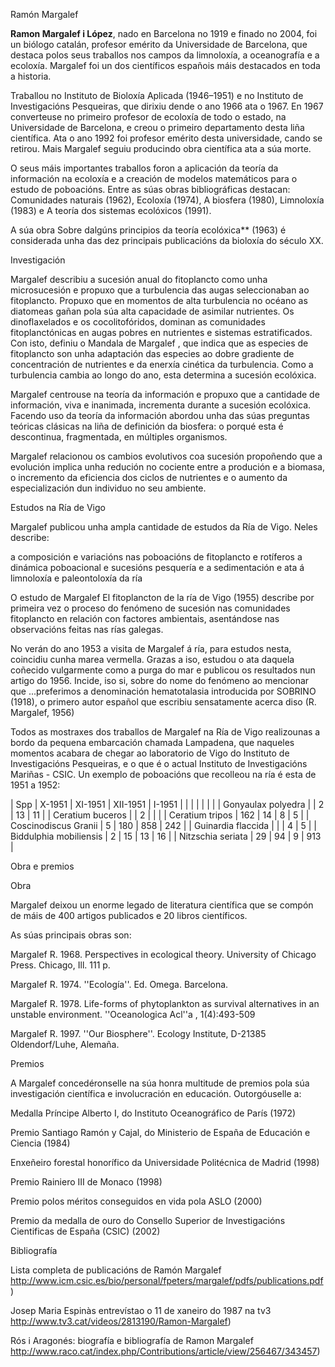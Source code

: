 <!--- Título principal - H1 --->

Ramón Margalef

<!-- Imaxe
Crea unha imaxe con isto:
-> Ligazón: https://upload.wikimedia.org/wikipedia/commons/thumb/0/08/Ramon_Margalef.jpg/640px-Ramon_Margalef.jpg
-> Lenda: Ramon Margalef recibindo a Medalla d'Or de la Generalitat de Catalunya de mans de Jordi Pujol
--->

<!--- Destacar ao autor en grosa --->
**Ramon Margalef i López**, nado en Barcelona no 1919 e finado no 2004, foi un biólogo catalán, profesor emérito da Universidade de Barcelona, que destaca polos seus traballos nos campos da limnoloxía, a oceanografía e a ecoloxía. Margalef foi un dos científicos españois máis destacados en toda a historia.

<!--- Destacar centros e libros en cursiva --->
Traballou no Instituto de Bioloxía Aplicada (1946–1951) e no Instituto de Investigacións Pesqueiras, que dirixiu dende o ano 1966 ata o 1967. En 1967 converteuse no primeiro profesor de ecoloxía de todo o estado, na Universidade de Barcelona, e creou o primeiro departamento desta liña científica. Ata o ano 1992 foi profesor emérito desta universidade, cando se retirou. Mais Margalef seguiu producindo obra científica ata a súa morte.

O seus máis importantes traballos foron a aplicación da teoría da información na ecoloxía e a creación de modelos matemáticos para o estudo de poboacións. Entre as súas obras bibliográficas destacan: <!--- crear lista, títulos en cursiva ---> Comunidades naturais (1962), Ecoloxía (1974), A biosfera (1980), Limnoloxía (1983) e A teoría dos sistemas ecolóxicos (1991). 

A súa obra <!--- grosa---> Sobre dalgúns principios da teoría ecolóxica** (1963) <!--- # ---> é considerada unha das dez principais publicacións da bioloxía do século XX.

<!-- Sección de investigación - H2 --->

Investigación

<!--- Imaxe
-> Lenda: Imaxe conmemorativa de actos tralos dez anos da Morte de Ramón Margalef celebrados na Universidade de Barcelona
-> Ligazón: https://upload.wikimedia.org/wikipedia/commons/thumb/2/2f/Logo_Ramon_Margalef_410x156.jpg/320px-Logo_Ramon_Margalef_410x156.jpg
--->

Margalef describiu a sucesión anual do fitoplancto como unha microsucesión e propuxo que a turbulencia das augas seleccionaban ao fitoplancto. Propuxo que en momentos de alta turbulencia no océano as diatomeas gañan pola súa alta capacidade de asimilar nutrientes. Os dinoflaxelados e os cocolitofóridos, dominan as comunidades fitoplanctónicas en augas pobres en nutrientes e sistemas estratificados. Con isto, definiu o <!--- grosa ---> Mandala de Margalef <!--- --->, que indica que as especies de fitoplancto son unha adaptación das especies ao dobre gradiente de concentración de nutrientes e da enerxía cinética da turbulencia. Como a turbulencia cambia ao longo do ano, esta determina a sucesión ecolóxica. 

Margalef centrouse na teoría da información e propuxo que a cantidade de información, viva e inanimada, incrementa durante a sucesión ecolóxica. Facendo uso da <!--- cursiva ---> teoría da información <!--- # --->abordou unha das súas preguntas teóricas clásicas na liña de definición da biosfera: o porqué esta é descontinua, fragmentada, en múltiples organismos.

Margalef relacionou os cambios evolutivos coa sucesión propoñendo que a evolución implica unha redución no cociente entre a produción e a biomasa, o incremento da eficiencia dos ciclos de nutrientes e o aumento da especialización dun individuo no seu ambiente.

<!-- Sección de estudos en Galicia - H3 --->

Estudos na Ría de Vigo

Margalef publicou unha ampla cantidade de estudos da Ría de Vigo. Neles describe:
<!--- crear lista sen orde--->
a composición e variacións nas poboacións de fitoplancto e rotíferos 
a dinámica poboacional e sucesións
pesquería e a sedimentación
e ata á limnoloxía e paleontoloxía da ría
<!--- # --->

O estudo de Margalef <!--- cursiva ---> El fitoplancton de la ría de Vigo <!--- # ---> (1955) describe por primeira vez o proceso do fenómeno de sucesión nas comunidades fitoplancto en relación con factores ambientais, asentándose nas observacións feitas nas rías galegas.

No verán do ano 1953 a visita de Margalef á ría, para estudos nesta, coincidiu cunha marea vermella. Grazas a iso, estudou o ata daquela coñecido vulgarmente como a purga do mar e publicou os resultados nun artigo do 1956. Incide, iso si, sobre do nome do fenómeno ao mencionar que <!--- cita --> ...preferimos a denominación hematotalasia introducida por SOBRINO (1918), o primero autor español que escribiu sensatamente acerca diso (R. Margalef, 1956) <!--- cita --->

Todos as mostraxes dos traballos de Margalef na Ría de Vigo realizounas a bordo da pequena embarcación chamada Lampadena, que naqueles momentos acabara de chegar ao laboratorio de Vigo do Instituto de Investigacións Pesqueiras, e o que é o actual Instituto de Investigacións Mariñas - CSIC. Un exemplo de poboacións que recolleou na ría é esta de 1951 a 1952:

<!-- 
Crear táboa:
-> "Spp" en grosa e cursiva
-> Especies (primeira columna) en cursiva
--->

| Spp  | X-1951 | XI-1951 | XII-1951 | I-1951 |
| | | | | |
| Gonyaulax polyedra  | | 2 | 13 | 11 |
| Ceratium buceros  | | 2 |  |  |
| Ceratium tripos | 162 | 14 | 8 | 5 |
| Coscinodiscus Granii | 5 | 180 | 858 | 242 |
| Guinardia flaccida  | |  | 4 | 5 |
| Biddulphia mobiliensis | 2 | 15 | 13 | 16 |
| Nitzschia seriata | 29 | 94 | 9 | 913 |

<!-- Sección de obra e premios - H2 --->

Obra e premios

<!-- Sección de obra - H3 --->

Obra

Margalef deixou un enorme legado de literatura científica que se compón de máis de 400 artigos publicados e 20 libros científicos.

As súas principais obras son:

<!-- crear lista numérica --->
Margalef R. 1968. Perspectives in ecological theory. University of Chicago Press. Chicago, Ill. 111 p.

Margalef R. 1974. ''Ecología''. Ed. Omega. Barcelona.

Margalef R. 1978. Life-forms of phytoplankton as survival alternatives in an unstable environment. ''Oceanologica Acl''a , 1(4):493-509

Margalef R. 1997. ''Our Biosphere''. Ecology Institute, D-21385 Oldendorf/Luhe, Alemaña.
<!--- # --->

<!-- Sección de premios - H3 --->

Premios

A Margalef concedéronselle na súa honra multitude de premios pola súa investigación científica e involucración en educación. Outorgóuselle a:

<!--- crear lista --->
Medalla Príncipe Alberto I, do Instituto Oceanográfico de París (1972)

Premio Santiago Ramón y Cajal, do Ministerio de España de Educación e Ciencia (1984)

Enxeñeiro forestal honorífico da Universidade Politécnica de Madrid (1998)

Premio Rainiero III de Monaco (1998)

Premio polos méritos conseguidos en vida pola ASLO (2000)

Premio da medalla de ouro do Consello Superior de Investigacións Cientificas de España (CSIC) (2002)
<!--- # --->

<!-- Sección de bibliografía --->

Bibliografía

<!--- Crear lista coas ligazóns incluídas no texto --->
Lista completa de publicacións de Ramón Margalef <!--- ---> http://www.icm.csic.es/bio/personal/fpeters/margalef/pdfs/publications.pdf)

Josep Maria Espinàs entrevístao o 11 de xaneiro do 1987 na tv3 <!--- ---> http://www.tv3.cat/videos/2813190/Ramon-Margalef) 

Rós i Aragonés: biografía e bibliografía de Ramon Margalef <!--- ---> http://www.raco.cat/index.php/Contributions/article/view/256467/343457)
<!--- # --->
